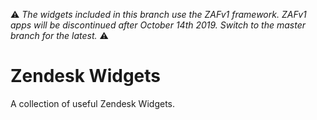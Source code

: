 :warning: *The widgets included in this branch use the ZAFv1 framework. ZAFv1 apps will be discontinued after October 14th 2019. Switch to the master branch for the latest.* :warning:

# Zendesk Widgets
A collection of useful Zendesk Widgets.
